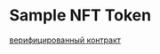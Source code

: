 # Sample NFT Token

[верифицированный контракт](https://sepolia.etherscan.io/address/0x2064897cfaa8f084D174A1796a57699826eF154E)
